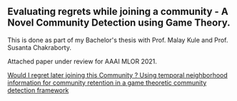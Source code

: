 ## Evaluating regrets while joining a community - A Novel Community Detection using Game Theory.

This is done as part of my Bachelor's thesis with Prof. Malay Kule and Prof. Susanta Chakraborty.


Attached paper under review for AAAI MLOR 2021.

[Would I regret later joining this Community ? Using temporal neighborhood information for community retention in a game theoretic community detection framework](./files/AAAI_MlrOR.pdf)